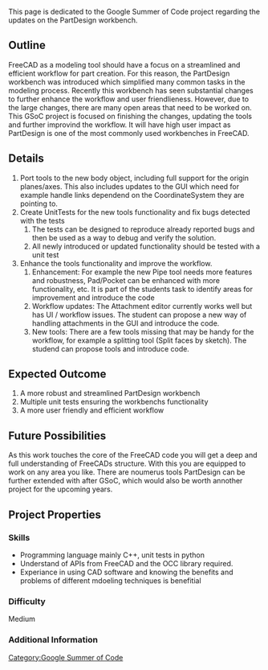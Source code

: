This page is dedicated to the Google Summer of Code project regarding the updates on the PartDesign workbench.

## Outline

FreeCAD as a modeling tool should have a focus on a streamlined and efficient workflow for part creation. For this reason, the PartDesign workbench was introduced which simplified many common tasks in the modeling process. Recently this workbench has seen substantial changes to further enhance the workflow and user friendlieness. However, due to the large changes, there are many open areas that need to be worked on. This GSoC project is focused on finishing the changes, updating the tools and further improvind the workflow. It will have high user impact as PartDesign is one of the most commonly used workbenches in FreeCAD.

## Details

1.  Port tools to the new body object, including full support for the origin planes/axes. This also includes updates to the GUI which need for example handle links dependend on the CoordinateSystem they are pointing to.
2.  Create UnitTests for the new tools functionality and fix bugs detected with the tests
    1.  The tests can be designed to reproduce already reported bugs and then be used as a way to debug and verify the solution.
    2.  All newly introduced or updated functionality should be tested with a unit test
3.  Enhance the tools functionality and improve the workflow.
    1.  Enhancement: For example the new Pipe tool needs more features and robustness, Pad/Pocket can be enhanced with more functionality, etc. It is part of the students task to identify areas for improvement and introduce the code
    2.  Workflow updates: The Attachment editor currently works well but has UI / workflow issues. The student can propose a new way of handling attachments in the GUI and introduce the code.
    3.  New tools: There are a few tools missing that may be handy for the workflow, for example a splitting tool (Split faces by sketch). The studend can propose tools and introduce code.

## Expected Outcome 

1.  A more robust and streamlined PartDesign workbench
2.  Multiple unit tests ensuring the workbenchs functionality
3.  A more user friendly and efficient workflow

## Future Possibilities 

As this work touches the core of the FreeCAD code you will get a deep and full understanding of FreeCADs structure. With this you are equipped to work on any area you like. There are noumerus tools PartDesign can be further extended with after GSoC, which would also be worth annother project for the upcoming years.

## Project Properties 

### Skills

-   Programming language mainly C++, unit tests in python
-   Understand of APIs from FreeCAD and the OCC library required.
-   Experiance in using CAD software and knowing the benefits and problems of different mdoeling techniques is benefitial

### Difficulty

Medium

### Additional Information 

[Category:Google Summer of Code](Category:Google_Summer_of_Code.md)
